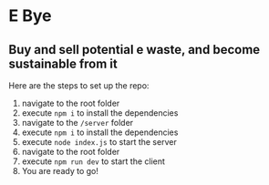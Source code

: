 # E  Bye
## Buy and sell potential e waste, and become sustainable from it

Here are the steps to set up the repo:
1. navigate to the root folder
2. execute ```npm i``` to install the dependencies
3. navigate to the ```/server``` folder
4. execute ```npm i``` to install the dependencies 
5. execute ```node index.js``` to start the server
6. navigate to the root folder 
7. execute ```npm run dev``` to start the client
8. You are ready to go!